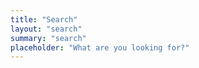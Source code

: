```yaml
---
title: "Search"
layout: "search"
summary: "search"
placeholder: "What are you looking for?"
---
```

